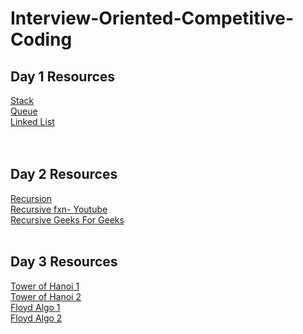 # Interview-Oriented-Competitive-Coding

<h2>Day 1 Resources</h2>
  <a href="https://www.geeksforgeeks.org/stack-data-structure/">Stack</a><br>
  <a href="https://www.geeksforgeeks.org/queue-data-structure/">Queue</a><br>
  <a href="https://www.geeksforgeeks.org/data-structures/linked-list/4">Linked List</a>
  <br><br><br>
<h2>Day 2 Resources</h2>
<a href="https://www.freecodecamp.org/news/how-recursion-works-explained-with-flowcharts-and-a-video-de61f40cb7f9/">Recursion</a><br>
<a href="https://www.youtube.com/watch?v=hz2akD7dM5I">Recursive fxn- Youtube</a><br>
<a href="https://www.geeksforgeeks.org/recursion/">Recursive Geeks For Geeks</a><br>
<br>
<h2>Day 3 Resources</h2>
<a href="https://www.khanacademy.org/computing/computer-science/algorithms/towers-of-hanoi/a/towers-of-hanoi"> Tower of Hanoi 1</a><br>
<a href="https://cppsecrets.com/users/10311151075750485755545564103109971051084699111109/C00-Program-to-Solve-Tower-of-Hanoi-Problem-using-stacks.php"> Tower of Hanoi 2</a><br>
<a href="https://cs.stackexchange.com/questions/10360/floyds-cycle-detection-algorithm-determining-the-starting-point-of-cycle">Floyd Algo 1</a><br>
<a href="https://www.geeksforgeeks.org/detect-loop-in-a-linked-list/">Floyd Algo 2</a>
<br><br><br>

